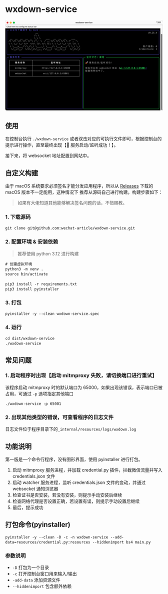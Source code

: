 # wxdown-service
![](snapshot.png)


## 使用

在控制台执行 `./wxdown-service` 或者双击对应的可执行文件即可，根据控制台的提示进行操作，直至最终出现【🚀 服务启动/监听成功！】。

接下来，将 websocket 地址配置到网站中。


## 自定义构建

由于 macOS 系统要求必须签名才能分发应用程序，所以从 [Releases](https://github.com/wechat-article/wxdown-service/releases) 下载的 macOS 版本不一定能用，这种情况下
推荐从源码自己进行构建。构建步骤如下：

> 如果有大佬知道其他能够解决签名问题的话，不惜赐教。

### 1. 下载源码
```shell
git clone git@github.com:wechat-article/wxdown-service.git
```

### 2. 配置环境 & 安装依赖

> 推荐使用 python 3.12 进行构建

```shell
# 创建虚拟环境
python3 -m venv .
source bin/activate

pip3 install -r requirements.txt
pip3 install pyinstaller
```

### 3. 打包
```shell
pyinstaller -y --clean wxdown-service.spec
```

### 4. 运行
```shell
cd dist/wxdown-service
./wxdown-service
```

## 常见问题

### 1. 启动程序时出现【启动 mitmproxy 失败，请切换端口进行重试】

该程序启动 mitmproxy 时的默认端口为 65000，如果出现该错误，表示端口已被占用，可通过 `-p` 选项指定其他端口

```shell
./wxdown-service -p 65001
```

### 2. 出现其他类型的错误，可查看程序的日志文件

日志文件位于程序目录下的`_internal/resources/logs/wxdown.log`


## 功能说明

第一版是一个命令行程序，没有图形界面，使用 pyinstaller 进行打包。

1. 启动 mitmproxy 服务进程，并加载 credential.py 插件，拦截微信流量并写入 credentials.json 文件
2. 启动 watcher 服务进程，监听 credentials.json 文件的变动，并通过 websocket 通知浏览器
3. 检查证书是否安装，若没有安装，则提示手动安装后继续
4. 检查网络代理是否设置正确，若设置有误，则提示手动设置后继续
5. 最后，提示成功


## 打包命令(pyinstaller)

```shell
pyinstaller -y --clean -D -c -n wxdown-service --add-data=resources/credential.py:resources --hiddenimport bs4 main.py
```

### 参数说明

- `-D` 打包为一个目录
- `-c` 打开控制台窗口用来输入/输出
- `-add-data` 添加资源文件
- `--hiddenimport` 包含额外依赖
